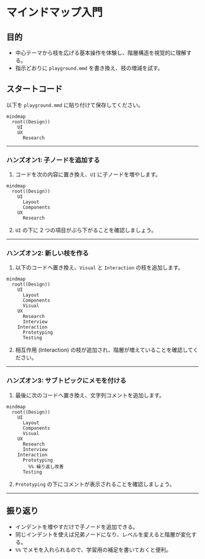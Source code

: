 # マインドマップ入門

## 目的
- 中心テーマから枝を広げる基本操作を体験し、階層構造を視覚的に理解する。
- 指示どおりに `playground.mmd` を書き換え、枝の増減を試す。

## スタートコード
以下を `playground.mmd` に貼り付けて保存してください。

```mermaid
mindmap
  root((Design))
    UI
    UX
      Research
```

---

### ハンズオン1: 子ノードを追加する
1. コードを次の内容に置き換え、`UI` に子ノードを増やします。

```mermaid
mindmap
  root((Design))
    UI
      Layout
      Components
    UX
      Research
```

2. `UI` の下に 2 つの項目がぶら下がることを確認しましょう。

---

### ハンズオン2: 新しい枝を作る
1. 以下のコードへ置き換え、`Visual` と `Interaction` の枝を追加します。

```mermaid
mindmap
  root((Design))
    UI
      Layout
      Components
      Visual
    UX
      Research
      Interview
    Interaction
      Prototyping
      Testing
```

2. 相互作用 (Interaction) の枝が追加され、階層が増えていることを確認してください。

---

### ハンズオン3: サブトピックにメモを付ける
1. 最後に次のコードへ置き換え、文字列コメントを追加します。

```mermaid
mindmap
  root((Design))
    UI
      Layout
      Components
      Visual
    UX
      Research
      Interview
    Interaction
      Prototyping
        %% 繰り返し改善
      Testing
```

2. `Prototyping` の下にコメントが表示されることを確認しましょう。

---

## 振り返り
- インデントを増やすだけで子ノードを追加できる。
- 同じインデントを使えば兄弟ノードになり、レベルを変えると階層が変化する。
- `%%` でメモを入れられるので、学習用の補足を書いておくと便利。
